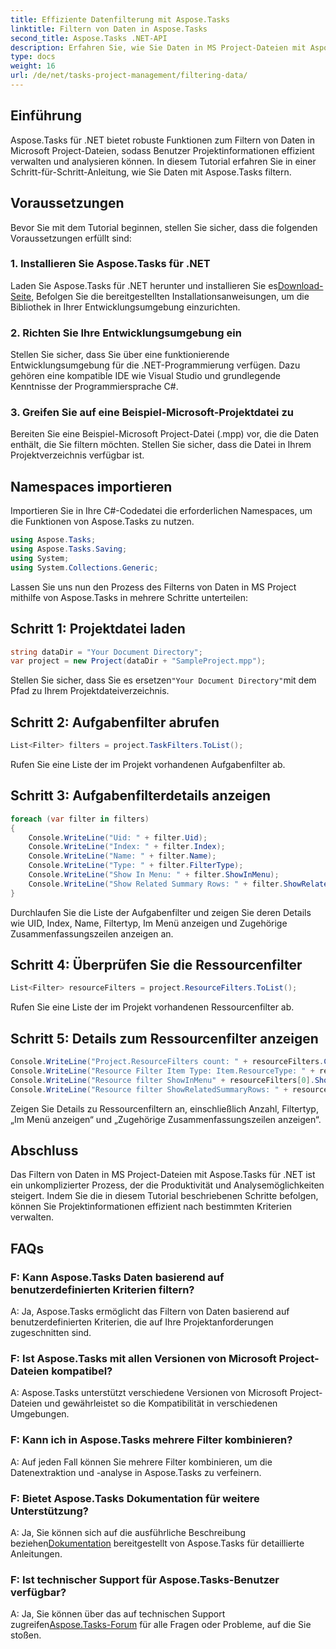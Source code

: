 ```yaml
---
title: Effiziente Datenfilterung mit Aspose.Tasks
linktitle: Filtern von Daten in Aspose.Tasks
second_title: Aspose.Tasks .NET-API
description: Erfahren Sie, wie Sie Daten in MS Project-Dateien mit Aspose.Tasks für .NET filtern. Steigern Sie mühelos die Produktivität und Analysefunktionen.
type: docs
weight: 16
url: /de/net/tasks-project-management/filtering-data/
---
```

## Einführung
Aspose.Tasks für .NET bietet robuste Funktionen zum Filtern von Daten in Microsoft Project-Dateien, sodass Benutzer Projektinformationen effizient verwalten und analysieren können. In diesem Tutorial erfahren Sie in einer Schritt-für-Schritt-Anleitung, wie Sie Daten mit Aspose.Tasks filtern.
## Voraussetzungen
Bevor Sie mit dem Tutorial beginnen, stellen Sie sicher, dass die folgenden Voraussetzungen erfüllt sind:
### 1. Installieren Sie Aspose.Tasks für .NET
 Laden Sie Aspose.Tasks für .NET herunter und installieren Sie es[Download-Seite](https://releases.aspose.com/tasks/net/), Befolgen Sie die bereitgestellten Installationsanweisungen, um die Bibliothek in Ihrer Entwicklungsumgebung einzurichten.
### 2. Richten Sie Ihre Entwicklungsumgebung ein
Stellen Sie sicher, dass Sie über eine funktionierende Entwicklungsumgebung für die .NET-Programmierung verfügen. Dazu gehören eine kompatible IDE wie Visual Studio und grundlegende Kenntnisse der Programmiersprache C#.
### 3. Greifen Sie auf eine Beispiel-Microsoft-Projektdatei zu
Bereiten Sie eine Beispiel-Microsoft Project-Datei (.mpp) vor, die die Daten enthält, die Sie filtern möchten. Stellen Sie sicher, dass die Datei in Ihrem Projektverzeichnis verfügbar ist.
## Namespaces importieren
Importieren Sie in Ihre C#-Codedatei die erforderlichen Namespaces, um die Funktionen von Aspose.Tasks zu nutzen.

```csharp
using Aspose.Tasks;
using Aspose.Tasks.Saving;
using System;
using System.Collections.Generic;

```
Lassen Sie uns nun den Prozess des Filterns von Daten in MS Project mithilfe von Aspose.Tasks in mehrere Schritte unterteilen:
## Schritt 1: Projektdatei laden
```csharp
string dataDir = "Your Document Directory";
var project = new Project(dataDir + "SampleProject.mpp");
```
 Stellen Sie sicher, dass Sie es ersetzen`"Your Document Directory"`mit dem Pfad zu Ihrem Projektdateiverzeichnis.
## Schritt 2: Aufgabenfilter abrufen
```csharp
List<Filter> filters = project.TaskFilters.ToList();
```
Rufen Sie eine Liste der im Projekt vorhandenen Aufgabenfilter ab.
## Schritt 3: Aufgabenfilterdetails anzeigen
```csharp
foreach (var filter in filters)
{
    Console.WriteLine("Uid: " + filter.Uid);
    Console.WriteLine("Index: " + filter.Index);
    Console.WriteLine("Name: " + filter.Name);
    Console.WriteLine("Type: " + filter.FilterType);
    Console.WriteLine("Show In Menu: " + filter.ShowInMenu);
    Console.WriteLine("Show Related Summary Rows: " + filter.ShowRelatedSummaryRows);
}
```
Durchlaufen Sie die Liste der Aufgabenfilter und zeigen Sie deren Details wie UID, Index, Name, Filtertyp, Im Menü anzeigen und Zugehörige Zusammenfassungszeilen anzeigen an.
## Schritt 4: Überprüfen Sie die Ressourcenfilter
```csharp
List<Filter> resourceFilters = project.ResourceFilters.ToList();
```
Rufen Sie eine Liste der im Projekt vorhandenen Ressourcenfilter ab.
## Schritt 5: Details zum Ressourcenfilter anzeigen
```csharp
Console.WriteLine("Project.ResourceFilters count: " + resourceFilters.Count);
Console.WriteLine("Resource Filter Item Type: Item.ResourceType: " + resourceFilters[0].FilterType);
Console.WriteLine("Resource filter ShowInMenu" + resourceFilters[0].ShowInMenu);
Console.WriteLine("Resource filter ShowRelatedSummaryRows: " + resourceFilters[0].ShowRelatedSummaryRows);
```
Zeigen Sie Details zu Ressourcenfiltern an, einschließlich Anzahl, Filtertyp, „Im Menü anzeigen“ und „Zugehörige Zusammenfassungszeilen anzeigen“.
## Abschluss
Das Filtern von Daten in MS Project-Dateien mit Aspose.Tasks für .NET ist ein unkomplizierter Prozess, der die Produktivität und Analysemöglichkeiten steigert. Indem Sie die in diesem Tutorial beschriebenen Schritte befolgen, können Sie Projektinformationen effizient nach bestimmten Kriterien verwalten.
## FAQs
### F: Kann Aspose.Tasks Daten basierend auf benutzerdefinierten Kriterien filtern?
A: Ja, Aspose.Tasks ermöglicht das Filtern von Daten basierend auf benutzerdefinierten Kriterien, die auf Ihre Projektanforderungen zugeschnitten sind.
### F: Ist Aspose.Tasks mit allen Versionen von Microsoft Project-Dateien kompatibel?
A: Aspose.Tasks unterstützt verschiedene Versionen von Microsoft Project-Dateien und gewährleistet so die Kompatibilität in verschiedenen Umgebungen.
### F: Kann ich in Aspose.Tasks mehrere Filter kombinieren?
A: Auf jeden Fall können Sie mehrere Filter kombinieren, um die Datenextraktion und -analyse in Aspose.Tasks zu verfeinern.
### F: Bietet Aspose.Tasks Dokumentation für weitere Unterstützung?
 A: Ja, Sie können sich auf die ausführliche Beschreibung beziehen[Dokumentation](https://reference.aspose.com/tasks/net/) bereitgestellt von Aspose.Tasks für detaillierte Anleitungen.
### F: Ist technischer Support für Aspose.Tasks-Benutzer verfügbar?
 A: Ja, Sie können über das auf technischen Support zugreifen[Aspose.Tasks-Forum](https://forum.aspose.com/c/tasks/15) für alle Fragen oder Probleme, auf die Sie stoßen.